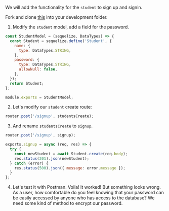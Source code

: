We will add the functionality for the `student` to sign up and signin.

Fork and clone [this](https://github.com/JoinCODED/Demo-Express-M6-Authentication-Sql/) into your development folder.

1. Modify the `student` model, add a field for the password.

```js
const StudentModel = (sequelize, DataTypes) => {
  const Student = sequelize.define('Student', {
    name: {
      type: DataTypes.STRING,
    },
    password: {
      type: DataTypes.STRING,
      allowNull: false,
    },
  });
  return Student;
};

module.exports = StudentModel;
```

2. Let's modify our `student` create route:

```js
router.post('/signup', studentsCreate);
```

3. And rename `studentsCreate` to `signup`.

```js
router.post('/signup', signup);
```

```js
exports.signup = async (req, res) => {
  try {
    const newStudent = await Student.create(req.body);
    res.status(201).json(newStudent);
  } catch (error) {
    res.status(500).json({ message: error.message });
  }
};
```

4. Let's test it with Postman. Voila! It worked! But something looks wrong. As a user, how comfortable do you feel knowing that your password can be easily accessed by anyone who has access to the database? We need some kind of method to encrypt our password.
